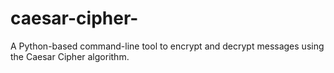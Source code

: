 # caesar-cipher-
A Python-based command-line tool to encrypt and decrypt messages using the Caesar Cipher algorithm.
